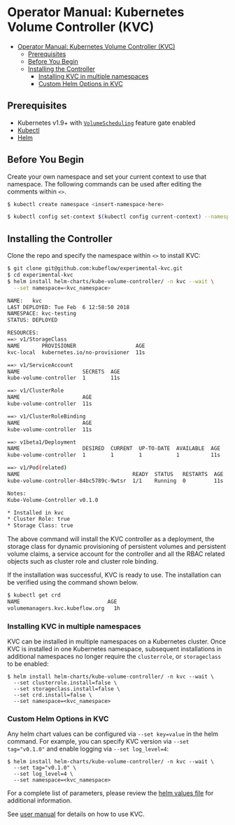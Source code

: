 # Operator Manual: Kubernetes Volume Controller (KVC)
  
  * [Operator Manual: Kubernetes Volume Controller (KVC)](#operator-manual-kubernetes-volume-controller-kvc)
    * [Prerequisites](#prerequisites)
    * [Before You Begin](#before-you-begin)
    * [Installing the Controller](#installing-the-controller)
      * [Installing KVC in multiple namespaces](#installing-kvc-in-multiple-namespaces)
      * [Custom Helm Options in KVC](#custom-helm-options-in-kvc)

## Prerequisites

- Kubernetes v1.9+ with [`VolumeScheduling`][vol-sched] feature gate enabled
- [Kubectl][kubectl]
- [Helm][helm]

## Before You Begin

Create your own namespace and set your current context to use that namespace.
The following commands can be used after editing the comments within `<>`.

```sh
$ kubectl create namespace <insert-namespace-here>

$ kubectl config set-context $(kubectl config current-context) --namespace=<insert-namespace-here>
```

## Installing the Controller

Clone the repo and specify the namespace within `<>` to install KVC:

```sh
$ git clone git@github.com:kubeflow/experimental-kvc.git
$ cd experimental-kvc
$ helm install helm-charts/kube-volume-controller/ -n kvc --wait \
  --set namespace=<kvc_namespace>

NAME:   kvc
LAST DEPLOYED: Tue Feb  6 12:58:50 2018
NAMESPACE: kvc-testing
STATUS: DEPLOYED

RESOURCES:
==> v1/StorageClass
NAME       PROVISIONER                   AGE
kvc-local  kubernetes.io/no-provisioner  11s

==> v1/ServiceAccount
NAME                    SECRETS  AGE
kube-volume-controller  1        11s

==> v1/ClusterRole
NAME                    AGE
kube-volume-controller  11s

==> v1/ClusterRoleBinding
NAME                    AGE
kube-volume-controller  11s

==> v1beta1/Deployment
NAME                    DESIRED  CURRENT  UP-TO-DATE  AVAILABLE  AGE
kube-volume-controller  1        1        1           1          11s

==> v1/Pod(related)
NAME                                    READY  STATUS   RESTARTS  AGE
kube-volume-controller-84bc5789c-9wtsr  1/1    Running  0         11s

Notes:
Kube-Volume-Controller v0.1.0

* Installed in kvc
* Cluster Role: true
* Storage Class: true
```

The above command will install the KVC controller as a deployment, the storage
class for dynamic provisioning of persistent volumes and persistent volume
claims, a service account for the controller and all the RBAC related objects
such as cluster role and cluster role binding.

If the installation was successful, KVC is ready to use. The installation can be
verified using the command shown below.

```sh
$ kubectl get crd
NAME                            AGE
volumemanagers.kvc.kubeflow.org   1h
```

### Installing KVC in multiple namespaces

KVC can be installed in multiple namespaces on a Kubernetes cluster. Once KVC is installed in one Kubernetes namespace, subsequent installations in additional namespaces no longer require the `clusterrole`, or `storageclass` to be enabled:

```
$ helm install helm-charts/kube-volume-controller/ -n kvc --wait \
  --set clusterrole.install=false \
  --set storageclass.install=false \
  --set crd.install=false \
  --set namespace=<kvc_namespace>
```

### Custom Helm Options in KVC

Any helm chart values can be configured via `--set key=value` in the helm command. For example, you can specify KVC version via `--set tag="v0.1.0"` and enable logging via `--set log_level=4`:

```
$ helm install helm-charts/kube-volume-controller/ -n kvc --wait \
  --set tag="v0.1.0" \
  --set log_level=4 \
  --set namespace=<kvc_namespace>
```

For a complete list of parameters, please review the [helm values file][helm-values] for additional information.

See [user manual][user-doc] for details on how to use KVC.

[helm-values]: ../helm-charts/kube-volume-controller/values.yaml
[user-doc]: user.md
[vol-sched]: https://github.com/kubernetes/features/issues/490
[helm]: https://docs.helm.sh/using_helm/
[kubectl]: https://kubernetes.io/docs/tasks/tools/install-kubectl/

